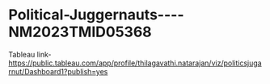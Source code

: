 # Political-Juggernauts----NM2023TMID05368
Tableau link-https://public.tableau.com/app/profile/thilagavathi.natarajan/viz/politicsjugarnut/Dashboard1?publish=yes
